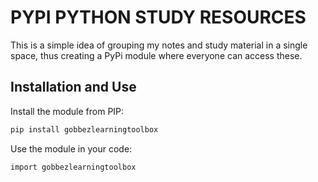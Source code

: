 # PYPI PYTHON STUDY RESOURCES
This is a simple idea of grouping my notes and study material in a single space, 
thus creating a PyPi module where everyone can access these.

## Installation and Use
Install the module from PIP:
```bash
pip install gobbezlearningtoolbox
```

Use the module in your code:
```bash
import gobbezlearningtoolbox
```